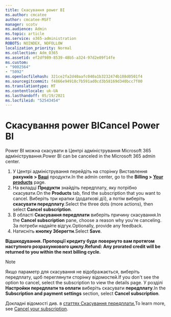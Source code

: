 ```yaml
---
title: Скасування power BI
ms.author: cmcatee
author: cmcatee-MSFT
manager: scotv
ms.audience: Admin
ms.topic: article
ms.service: o365-administration
ROBOTS: NOINDEX, NOFOLLOW
localization_priority: Normal
ms.collection: Adm_O365
ms.assetid: ef2df989-8539-48b5-a324-97d2e09f14fe
ms.custom:
- "9002564"
- "5092"
ms.openlocfilehash: 321ce2fa2d40aafc040a1b3232474b108d0501f4
ms.sourcegitcommit: f4866e94918c7b591ad0cd3b58169d340bcc7f00
ms.translationtype: MT
ms.contentlocale: uk-UA
ms.lasthandoff: 05/19/2021
ms.locfileid: "52543454"
---
```

# <a name="cancel-power-bi"></a><span data-ttu-id="bc2f1-102">Скасування power BI</span><span class="sxs-lookup"><span data-stu-id="bc2f1-102">Cancel Power BI</span></span>

<span data-ttu-id="bc2f1-103">Power BI можна скасувати в Центрі адміністрування Microsoft 365 адміністрування.</span><span class="sxs-lookup"><span data-stu-id="bc2f1-103">Power BI can be canceled in the Microsoft 365 admin center.</span></span>

1. <span data-ttu-id="bc2f1-104">У Центрі адміністрування перейдіть на сторінку Виставлення **рахунків > [Ваші](https://go.microsoft.com/fwlink/p/?linkid=842054)** продукти.</span><span class="sxs-lookup"><span data-stu-id="bc2f1-104">In the admin center, go to the **Billing > [Your products](https://go.microsoft.com/fwlink/p/?linkid=842054)** page.</span></span>
2. <span data-ttu-id="bc2f1-105">На вкладці **Продукти** знайдіть передплату, яку потрібно скасувати.</span><span class="sxs-lookup"><span data-stu-id="bc2f1-105">On the **Products** tab, find the subscription that you want to cancel.</span></span> <span data-ttu-id="bc2f1-106">Виберіть три крапки (додаткові дії), а потім виберіть **скасувати передплату**.</span><span class="sxs-lookup"><span data-stu-id="bc2f1-106">Select the three dots (more actions), then select **Cancel subscription**.</span></span>
3. <span data-ttu-id="bc2f1-107">В області **Скасування передплати** виберіть причину скасування.</span><span class="sxs-lookup"><span data-stu-id="bc2f1-107">In the **Cancel subscription** pane, choose a reason why you're canceling.</span></span> <span data-ttu-id="bc2f1-108">За потреби надайте відгук.</span><span class="sxs-lookup"><span data-stu-id="bc2f1-108">Optionally, provide any feedback.</span></span>
4. <span data-ttu-id="bc2f1-109">Натисніть **кнопку Зберегти**.</span><span class="sxs-lookup"><span data-stu-id="bc2f1-109">Select **Save**.</span></span>

<span data-ttu-id="bc2f1-110">**Відшкодування. Пропорції кредиту буде повернуто вам протягом наступного розрахункового циклу.**</span><span class="sxs-lookup"><span data-stu-id="bc2f1-110">**Refund: Any prorated credit will be returned to you within the next billing cycle.**</span></span>

> [!NOTE]
> <span data-ttu-id="bc2f1-111">Якщо параметр для скасування не відображається, виберіть передплату, щоб переглянути сторінку відомостей.</span><span class="sxs-lookup"><span data-stu-id="bc2f1-111">If you don't see the option to cancel, select the subscription to view the details page.</span></span> <span data-ttu-id="bc2f1-112">У розділі **Настройки передплати та оплати** виберіть скасувати **передплату**.</span><span class="sxs-lookup"><span data-stu-id="bc2f1-112">In the **Subscription and payment settings** section, select **Cancel subscription**.</span></span>

<span data-ttu-id="bc2f1-113">Докладні відомості див. в [статтях Скасування передплати.](/microsoft-365/commerce/subscriptions/cancel-your-subscription)</span><span class="sxs-lookup"><span data-stu-id="bc2f1-113">To learn more, see [Cancel your subscription](/microsoft-365/commerce/subscriptions/cancel-your-subscription).</span></span>